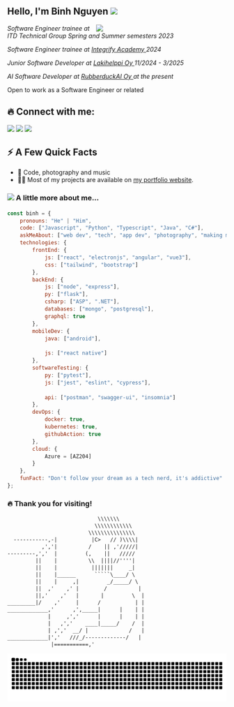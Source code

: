 <h2>Hello, I'm Binh Nguyen <img src="https://media.giphy.com/media/RbDKaczqWovIugyJmW/giphy.gif" width="50"></h2>
<img width="300px" align="right"
 src="https://media.giphy.com/media/wcgn5fVDjvR7pdvz4C/giphy.gif" />
<p><em>Software Engineer trainee at ITD Technical Group </a> Spring and Summer semesters 2023</em></p>
<p><em>Software Engineer trainee at <a href="https://www.integrify.io/" target="_blank" rel="noreferrer">Integrify Academy </a> 2024</em></p>
<p><em>Junior Software Developer at <a href="https://lakihelppi.com/" target="_blank" rel="noreferrer">Lakihelppi Oy </a> 11/2024 - 3/2025</em></p>
<p><em>AI Software Developer at <a href="https://rubberduck.live/" target="_blank" rel="noreferrer">RubberduckAI Oy </a>at the present</em></p>
<p>Open to work as a Software Engineer or related</p>

## 🔥 Connect with me:
<p align="left">

<a href = "https://www.linkedin.com/in/binh-duc-nguyen-3b4839168/" target="_blank" rel="noreferrer"><img src="https://img.icons8.com/fluent/48/000000/linkedin.png"/></a>
<a href = "https://www.instagram.com/fenfhnib/" target="_blank"
 rel="noreferrer"><img src="https://img.icons8.com/fluent/48/000000/instagram-new.png"/></a>
<a href = "https://github.com/tripplen23" target="_blank" rel="noreferrer"><img src="https://img.icons8.com/fluent/48/000000/github.png"/></a>

</p>

<div>
  <h2>⚡️ A Few Quick Facts</h2>
  <ul>
    <li>🔭 Code, photography and music
    <li>👨‍💻 Most of my projects are available on <a href="https://nguyenducbinh.vercel.app/" target="_blank" rel="noreferrer">my portfolio website</a>.</li>
  </ul>
</div>

### <img src="https://media.giphy.com/media/bJ4TVNYNUympPgcpem/giphy.gif" width="50"> A little more about me...  

```javascript
const binh = {
    pronouns: "He" | "Him",
    code: ["Javascript", "Python", "Typescript", "Java", "C#"],
    askMeAbout: ["web dev", "tech", "app dev", "photography", "making music"],
    technologies: {
        frontEnd: {
            js: ["react", "electronjs", "angular", "vue3"],
            css: ["tailwind", "bootstrap"]
        },
        backEnd: {
            js: ["node", "express"],
            py: ["flask"],
            csharp: ["ASP", ".NET"],
            databases: ["mongo", "postgresql"],
            graphql: true
        },
        mobileDev: {
            java: ["android"],

            js: ["react native"]
        },
        softwareTesting: {
            py: ["pytest"],
            js: ["jest", "eslint", "cypress"],

            api: ["postman", "swagger-ui", "insomnia"]
        },
        devOps: {
            docker: true,
            kubernetes: true,
            githubAction: true
        },
        cloud: {
            Azure = [AZ204]
        }
    },
    funFact: "Don't follow your dream as a tech nerd, it's addictive"
};

```
### 🔥 Thank you for visiting!
```
                             \\\\\\\
                            \\\\\\\\\\\\
                          \\\\\\\\\\\\\\\
  -----------,-|           |C>   // )\\\\|
           ,','|          /    || ,'/////|
---------,','  |         (,    ||   /////
         ||    |          \\  ||||//''''|
         ||    |           |||||||     _|
         ||    |______      `````\____/ \
         ||    |     ,|         _/_____/ \
         ||  ,'    ,' |        /          |
         ||,'    ,'   |       |         \  |
_________|/    ,'     |      /           | |
_____________,'      ,',_____|      |    | |
             |     ,','      |      |    | |
             |   ,','    ____|_____/    /  |
             | ,','  __/ |             /   |
_____________|','   ///_/-------------/   |
              |===========,'
```

<img alt="snake eating my contributions" src="https://raw.githubusercontent.com/yunkhngn/yunkhngn/output/github-contribution-grid-snake-dark.svg"/>

